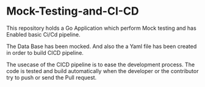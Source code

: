 # Mock-Testing-and-CI-CD
This repository holds a Go Application which perform Mock testing and has Enabled basic Ci/Cd pipeline.

The Data Base has been mocked. And also the a Yaml file has been created in order to build CICD pipeline.

The usecase of the CICD pipeline is to ease the development process. The code is tested and build automatically when the developer or the contributor try to push or send the Pull request.
